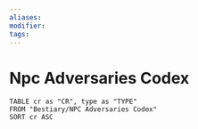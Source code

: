 ```yaml
---
aliases: 
modifier: 
tags: 
---
```


# Npc Adversaries Codex

```dataview
TABLE cr as "CR", type as "TYPE"
FROM "Bestiary/NPC Adversaries Codex"
SORT cr ASC
```